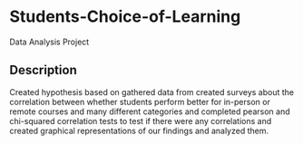 # Students-Choice-of-Learning

Data Analysis Project

## Description

Created hypothesis based on gathered data from created surveys about the correlation between whether students perform better for in-person or remote courses and many different categories and completed pearson and chi-squared correlation tests to test if there were any correlations and created graphical representations of our findings and analyzed them.

